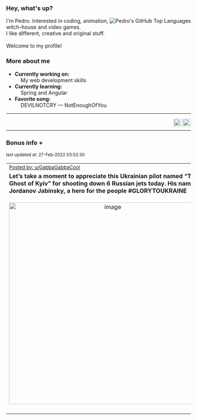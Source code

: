 ### Hey, what's up?
<img align="right" alt="Pedro's GitHub Top Languages" src="https://github-readme-stats.vercel.app/api/top-langs/?username=PedrosUsername&exclude_repo=HW2&layout=compact" />

I'm Pedro. Interested in coding, animation, witch-house and video games.<br>
I like different, creative and original stuff.<br><br>
Welcome to my profile!

### More about me
- **Currently working on:**  
&nbsp;&nbsp;&nbsp;&nbsp;My web development skills
- **Currently learning:**  
&nbsp;&nbsp;&nbsp;&nbsp;Spring and Angular
- **Favorite song:**  
&nbsp;&nbsp;&nbsp;&nbsp;DEVILNOTCRY — NotEnoughOfYou
___
[<img align="right" alt="LinkedIn" width="22px" src="https://cdn.jsdelivr.net/npm/simple-icons@v3/icons/linkedin.svg" />][linkedin]
&nbsp;&nbsp;
[<img align="right" alt="Email" width="22px" src="https://cdn.jsdelivr.net/npm/simple-icons@v3/icons/gmail.svg" />][gmail]
___

### Bonus info +

<p align="left"><sub>last updated at: 27-Feb-2022 03:52:30</sub></p>

|   |
| --- |
| <sub>[Posted by: u/GabbaGabbaCool][source]</sub> |
| **Let’s take a moment to appreciate this Ukrainian pilot named “The Ghost of Kyiv” for shooting down 6 Russian jets today. His name is Jordanov Jabinsky, a hero for the people #GLORYTOUKRAINE** | 
|<p align="center"> <img alt="image" src="https://i.redd.it/h7m7ysrciwj81.jpg" width="550" /> </p>|
|   |

  



  
  
  
[linkedin]: https://linkedin.com/in/pedro-h-r-gomes-8a487b14a/
[gmail]: mailto:pilique11@gmail.com
[source]: https://www.reddit.com/r/interestingasfuck/comments/t0u1dd/lets_take_a_moment_to_appreciate_this_ukrainian/
[PushshiftAPI]: https://github.com/pushshift/api
